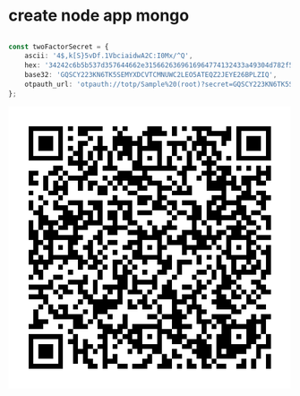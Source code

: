 # create node app mongo

##

```ts
const twoFactorSecret = {
    ascii: '4$,k[S}5vDf.1VbciaidwA2C:I0Mx/^Q',
    hex: '34242c6b5b537d357644662e3156626369616964774132433a49304d782f5e51',
    base32: 'GQSCY223KN6TK5SEMYXDCVTCMNUWC2LEO5ATEQZ2JEYE26BPLZIQ',
    otpauth_url: 'otpauth://totp/Sample%20(root)?secret=GQSCY223KN6TK5SEMYXDCVTCMNUWC2LEO5ATEQZ2JEYE26BPLZIQ',
};
```

![twoFactorSecret](git_asset/two_factor_secret.png)
